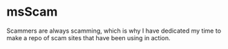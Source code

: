 # msScam

Scammers are always scamming, which is why I have dedicated my time to make a repo of scam sites that have been using in action.

